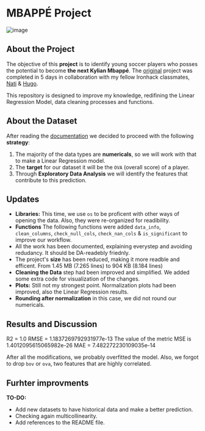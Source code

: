 # MBAPPÉ Project
![image](https://user-images.githubusercontent.com/90038586/224714159-bfacf2bd-a76e-484d-9ad9-f2c6b7c79b43.png)

## About the Project
The objective of this **project** is to identify young soccer players who posses the potential to become **the next Kylian Mbappé**. The [original](https://github.com/isi-mube/data_mid_bootcamp_project_FIFA_MoneyBall) project was completed in 5 days in collaboration with my fellow Ironhack classmates, [Nati](https://github.com/natnaelfe) & [Hugo](https://github.com/HugoIronhack).

This repository is designed to improve my knowledge, redifining the Linear Regression Model, data cleaning processes and functions.

## About the Dataset
After reading the [documentation](https://www.kaggle.com/datasets/ekrembayar/fifa-21-complete-player-dataset?select=fifa21_male2.csv) we decided to proceed with the following **strategy**:

1. The majority of the data types are **numericals**, so we will work with that to make a Linear Regression model.
2. The **target** for our dataset it will be the `OVA` (overall score) of a player.
3. Through **Exploratory Data Analysis** we will identify the features that contribute to this prediction.

## Updates
* **Libraries:** This time, we use `os` to be proficent with other ways of opening the data. Also, they were re-organized for readibility.
* **Functions** The following functions were added `data_info`, `clean_columns`, `check_null_cols`, `check_nan_cols` & `is_significant` to improve our workflow.
* All the work has been documented, explaining everystep and avoiding redudancy. It should be DA-readebly friednly.
* The project's **size** has been reduced, making it more readble and efficent. From 1.45 MB (7.265 lines) to 904 KB (8.184 lines)
* **Cleaning the Data** step had been improved and simplified. We added some extra code for visualization of the changes.
* **Plots:** Still not my strongest point. Normalization plots had been improved, also the Linear Regression results.
* **Rounding after normalization** in this case, we did not round our numericals.


## Results and Discussion
R2 =  1.0
RMSE =  1.1837269792931977e-13
The value of the metric MSE is  1.4012095615065982e-26
MAE =  7.482272230109035e-14

After all the modifications, we probably overfitted the model. Also, we forgot to drop `bov` or `ova`, two features that are highly correlated.

## Furhter improvments
**TO-DO:**
* Add new datasets to have historical data and make a better prediction.
* Checking again multicollinearity.
* Add references to the README file.

